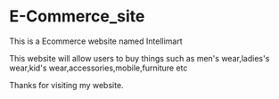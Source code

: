 # E-Commerce_site
This is a Ecommerce website named Intellimart 

This website will allow users to buy things such as men's wear,ladies's wear,kid's wear,accessories,mobile,furniture etc

Thanks for visiting my website.
